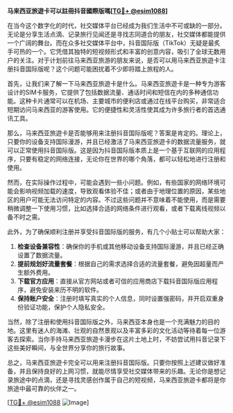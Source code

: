 **马来西亚旅遊卡可以註冊抖音國際版嗎[[TG💪+ @esim1088](https://t.me/s/esim1088)]**

在当今这个数字化的时代，社交媒体平台已经成为我们生活中不可或缺的一部分。无论是分享生活点滴、记录旅行见闻还是寻找志同道合的朋友，社交媒体都能提供一个广阔的舞台。而在众多社交媒体平台中，抖音国际版（TikTok）无疑是最炙手可热的一个。它凭借其独特的短视频形式和丰富的创意内容，吸引了全球无数用户的关注。对于计划前往马来西亚旅游的朋友来说，是否可以用马来西亚旅遊卡注册抖音国际版呢？这个问题可能困扰着不少即将踏上旅程的人。

首先，让我们来了解一下马来西亚旅遊卡是什么。马来西亚旅遊卡是一种专为游客设计的SIM卡服务，它提供了包括数据流量、通话时间和短信在内的多种通信功能。这种卡片通常可以在机场、主要城市的便利店或通过在线平台购买，非常适合短期访问马来西亚的游客使用。它的便捷性和灵活性使其成为许多旅行者的首选通讯工具。

那么，马来西亚旅遊卡是否能够用来注册抖音国际版呢？答案是肯定的。理论上，只要你的设备支持国际漫游，并且已经激活了马来西亚旅遊卡的数据流量服务，就可以正常使用抖音国际版。这是因为抖音国际版本质上是一个基于互联网的应用程序，只要有稳定的网络连接，无论你在世界的哪个角落，都可以轻松地进行注册和使用。

然而，在实际操作过程中，可能会遇到一些小问题。例如，有些国家的网络环境可能会影响视频加载的速度，导致观看体验不佳；或者由于地理位置的原因，某些地区的用户可能无法访问特定的内容。不过这些问题并不意味着不能使用，而是需要稍微调整一下使用习惯，比如选择合适的网络条件进行观看，或者下载离线视频以备不时之需。

此外，为了确保顺利注册并享受抖音国际版的服务，有几个小贴士可以帮助大家：

1. **检查设备兼容性**：确保你的手机或其他移动设备支持国际漫游，并且已经正确设置了数据流量。
2. **提前规划好流量套餐**：根据自己的需求选择合适的流量套餐，避免因超量而产生额外费用。
3. **下载官方应用**：直接从官方网站或者可信的应用商店下载抖音国际版应用程序，避免安装来历不明的软件。
4. **保持账户安全**：注册时填写真实的个人信息，同时设置强密码，并开启双重身份验证功能，保护个人隐私安全。

当然，除了注册和使用抖音国际版之外，马来西亚本身也是一个充满魅力的目的地。这里有迷人的海滩、壮观的自然景观以及丰富多彩的文化活动等待着每一位游客去探索。当你手持马来西亚旅遊卡漫步在这片土地上时，不妨尝试用抖音记录下这些美好瞬间，与全世界分享你的旅行故事。

总之，马来西亚旅遊卡完全可以用来注册抖音国际版。只要你按照上述建议做好准备，并且保持良好的上网习惯，就能尽情享受社交媒体带来的乐趣。无论你是想记录旅途中的点滴，还是寻找灵感创作属于自己的短视频，马来西亚旅遊卡都将是你旅途中最可靠的伙伴之一。

[[TG💪+ @esim1088](https://t.me/s/esim1088) ![Image](https://i.postimg.cc/4NQfJmqS/Snipaste-2025-05-13-00-14-12.png)]